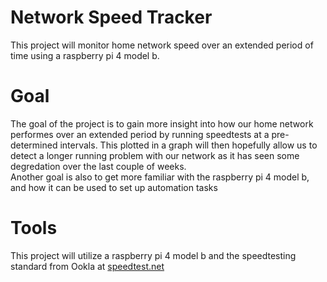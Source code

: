 # Network Speed Tracker
This project will monitor home network speed over an extended period of time using a raspberry pi 4 model b.

# Goal
The goal of the project is to gain more insight into how our home network performes over an extended period by running speedtests at a pre-determined intervals. This plotted in a graph will then hopefully allow us to detect a longer running problem with our network as it has seen some degredation over the last couple of weeks.
<br/>
Another goal is also to get more familiar with the raspberry pi 4 model b, and how it can be used to set up automation tasks

# Tools
This project will utilize a raspberry pi 4 model b and the speedtesting standard from Ookla at <a href="https://www.speedtest.net/">speedtest.net</a>
